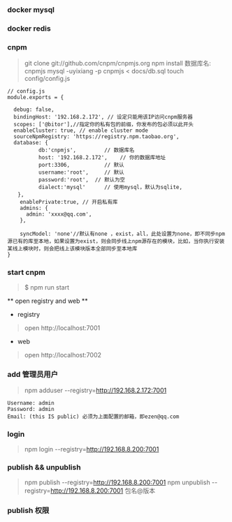 ### docker mysql



### docker redis



### cnpm 

> git clone git://github.com/cnpm/cnpmjs.org 
> npm install
> 数据库名: cnpmjs
> mysql -uyixiang -p cnpmjs < docs/db.sql
> touch config/config.js
```
// config.js
module.exports = {

  debug: false,
  bindingHost: '192.168.2.172', // 设定只能用该IP访问cnpm服务器
  scopes: ['@bitor'],//指定你的私有包的前缀，你发布的包必须以此开头
  enableCluster: true, // enable cluster mode
  sourceNpmRegistry: 'https://registry.npm.taobao.org',
  database: {
          db:'cnpmjs',         // 数据库名
          host: '192.168.2.172',    // 你的数据库地址
          port:3306,           // 默认
          username:'root',     // 默认
          password:'root',  // 默认为空
          dialect:'mysql'      // 使用mysql，默认为sqlite,
　　},
    enablePrivate:true, // 开启私有库
    admins: {
      admin: 'xxxx@qq.com',
    },

    syncModel: 'none'//默认有none ，exist，all，此处设置为none，即不同步npm源已有的库至本地，如果设置为exist，则会同步线上npm源存在的模块，比如，当你执行安装某线上模块时，则会把线上该模块版本全部同步至本地库
}

```
### start cnpm
> $ npm run start

** open registry and web ** 
- registry
> open http://localhost:7001
- web
> open http://localhost:7002


### add 管理员用户
> npm adduser --registry=http://192.168.2.172:7001
```
Username: admin
Password: admin
Email: (this IS public) 必须为上面配置的邮箱，即ezen@qq.com
```

### login
> npm login --registry=http://192.168.8.200:7001

### publish && unpublish
> npm publish --registry=http://192.168.8.200:7001
> npm unpublish --registry=http://192.168.8.200:7001 包名@版本


### publish 权限
